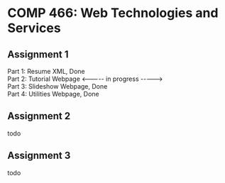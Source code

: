 # COMP 466: Web Technologies and Services
## Assignment 1
Part 1: Resume XML, Done<br/>
Part 2: Tutorial Webpage <----- in progress -----><br/>
Part 3: Slideshow Webpage, Done<br/>
Part 4: Utilities Webpage, Done<br/>
## Assignment 2
todo
## Assignment 3
todo
